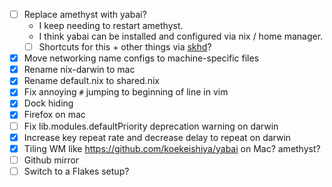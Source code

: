 - [ ] Replace amethyst with yabai?
    - I keep needing to restart amethyst.
    - I think yabai can be installed and configured via nix / home manager.
    - [ ] Shortcuts for this + other things via [skhd](https://github.com/koekeishiya/skhd)?
- [x] Move networking name configs to machine-specific files
- [x] Rename nix-darwin to mac
- [x] Rename default.nix to shared.nix
- [x] Fix annoying `#` jumping to beginning of line in vim
- [x] Dock hiding
- [x] Firefox on mac
- [ ] Fix lib.modules.defaultPriority deprecation warning on darwin
- [x] Increase key repeat rate and decrease delay to repeat on darwin
- [x] Tiling WM like https://github.com/koekeishiya/yabai on Mac? amethyst?
- [ ] Github mirror
- [ ] Switch to a Flakes setup?
